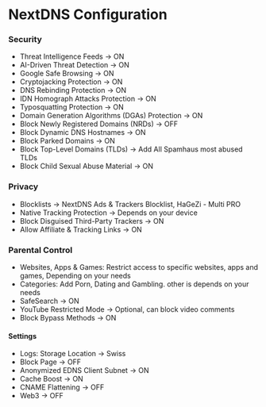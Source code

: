 # NextDNS Configuration

### Security 

- Threat Intelligence Feeds -> ON
- AI-Driven Threat Detection -> ON
- Google Safe Browsing -> ON
- Cryptojacking Protection -> ON
- DNS Rebinding Protection -> ON
- IDN Homograph Attacks Protection -> ON
- Typosquatting Protection -> ON
- Domain Generation Algorithms (DGAs) Protection -> ON
- Block Newly Registered Domains (NRDs) -> OFF
- Block Dynamic DNS Hostnames -> ON
- Block Parked Domains -> ON 
- Block Top-Level Domains (TLDs) -> Add All Spamhaus most abused TLDs
- Block Child Sexual Abuse Material -> ON

### Privacy
- Blocklists -> NextDNS Ads & Trackers Blocklist, HaGeZi - Multi PRO
- Native Tracking Protection -> Depends on your device
- Block Disguised Third-Party Trackers -> ON
- Allow Affiliate & Tracking Links -> ON

### Parental Control
- Websites, Apps & Games: Restrict access to specific websites, apps and games, Depending on your needs
- Categories: Add Porn, Dating and Gambling. other is depends on your needs
- SafeSearch -> ON
- YouTube Restricted Mode -> Optional, can block video comments
- Block Bypass Methods -> ON

#### Settings
 - Logs: Storage Location -> Swiss
 - Block Page -> OFF
 - Anonymized EDNS Client Subnet -> ON
 - Cache Boost -> ON
 - CNAME Flattening -> OFF
 - Web3 -> OFF
